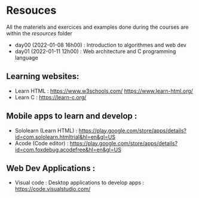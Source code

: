 # Resouces

All the materiels and exercices and examples done during the courses are within the *resources* folder

- day00 (2022-01-08 16h00) : Introduction to algorithmes and web dev
- day01 (2022-01-11 12h00) : Web architecture and C programming language

## Learning websites:
- Learn HTML :
https://www.w3schools.com/
https://www.learn-html.org/
- Learn C :
https://learn-c.org/

## Mobile apps to learn and develop :
- Sololearn (Learn HTML) :
https://play.google.com/store/apps/details?id=com.sololearn.htmltrial&hl=en&gl=US
- Acode (Code editor) :
https://play.google.com/store/apps/details?id=com.foxdebug.acodefree&hl=en&gl=US

## Web Dev Applications :
- Visual code : Desktop applications to develop apps :
https://code.visualstudio.com/
